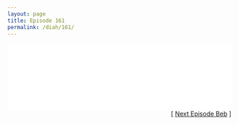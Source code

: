 ```yaml
---
layout: page
title: Episode 161
permalink: /diah/161/
---
```


<iframe allowfullscreen="true" frameborder="0" style="width:100%;" marginheight="0" marginwidth="0" mozallowfullscreen="true" scrolling="NO" src="//gdriveplayer.us/embed2.php?link=7jJf5ikdXtqMmLOyB%252B9zaAvfl9Qnhl6Tnd6oS25f2LRLEDpZZdO4lVI6VoZQy0vJfg3qT0z3wnfkCUbU9izeFta%252Fk%252Bbd6H1KBnhxbGt%252FM6qMZbBCRLb8zx0aKqHQC1w8NcvJoUwCcbja2eNzVuaSXKCyZSWk%252BrkAS0C7aK0mE4pXXk2eAg7r9tGFM%252B11gH4BKUckDc3J2cZwke5zunNy1C&amp;no_adult=yes" webkitallowfullscreen="true"></iframe>

<div align="right">[ <a href="/diah/162/">Next Episode Beb</a> ]</div>

